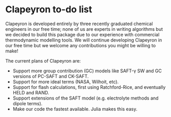 # Clapeyron to-do list

Clapeyron is developed entirely by three recently graduated chemical engineers in our free time; none of us are experts in writing algorithms but we decided to build this package due to our experience with commercial thermodynamic modelling tools. We will continue developing Clapeyron in our free time but we welcome any contributions you might be willing to make!

The current plans of Clapeyron are:

* Support more group contribution (GC) models like SAFT-γ SW and GC versions of PC-SAFT and CK-SAFT.
* Support for more ideal terms (NASA, Wilhoit, etc).
* Support for flash calculations, first using Ratchford-Rice, and eventually HELD and RAND.
* Support extensions of the SAFT model (e.g. electrolyte methods and dipole terms).
* Make our code the fastest available. Julia makes this easy.